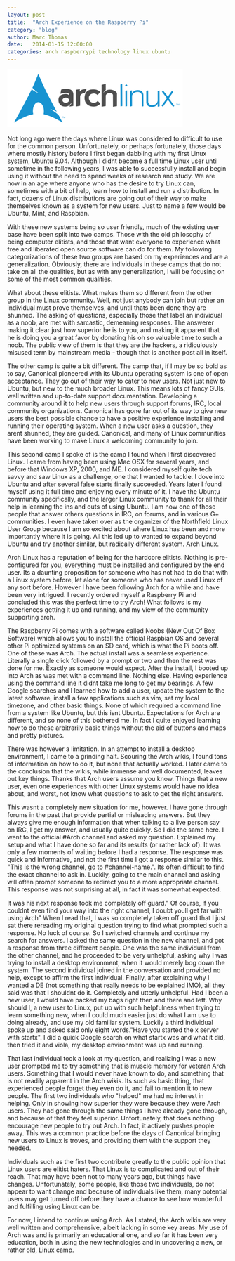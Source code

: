 ```yaml
---
layout: post
title:  "Arch Experience on the Raspberry Pi"
category: "blog"
author: Marc Thomas
date:   2014-01-15 12:00:00
categories: arch raspberrypi technology linux ubuntu
---
```


<a class="centeredArch" href="/img/ArchPi/archlogo.png" data-lightbox="ArchLogo"><img src="/img/ArchPi/archlogo.png" alt="Arch Linux" width="400" height="133"/></a>


Not long ago were the days where Linux was considered to difficult to use for the common person. Unfortunately, or perhaps fortunately, those days where mostly history before I first began dabbling with my first Linux system, Ubuntu 9.04. Although I didnt become a full time Linux user until sometime in the following years, I was able to successfully install and begin using it without the need to spend weeks of research and study. We are now in an age where anyone who has the desire to try Linux can, sometimes with a bit of help, learn how to install and run a distribution. In fact, dozens of Linux distributions are going out of their way to make themselves known as a system for new users. Just to name a few would be Ubuntu, Mint, and Raspbian.

With these new systems being so user friendly, much of the existing user base have been split into two camps. Those with the old philosophy of being computer elitists, and those that want everyone to experience what free and liberated open source software can do for them. My following categorizations of these two groups are based on my experiences and are a generalization. Obviously, there are individuals in these camps that do not take on all the qualities, but as with any generalization, I will be focusing on some of the most common qualities. 

What about these elitists. What makes them so different from the other group in the Linux community. Well, not just anybody can join but rather an individual must prove themselves, and until thats been done they are shunned. The asking of questions, especially those that label an individual as a noob, are met with sarcastic, demeaning responses. The answerer making it clear just how superior he is to you, and making it apparent that he is doing you a great favor by donating his oh so valuable time to such a noob. The public view of them is that they are the hackers, a ridiculously misused term by mainstream media - though that is another post all in itself.

The other camp is quite a bit different. The camp that, if I may be so bold as to say, Canonical pioneered with its Ubuntu operating system is one of open acceptance. They go out of their way to cater to new users. Not just new to Ubuntu, but new to the much broader Linux. This means lots of fancy GUIs, well written and up-to-date support documentation. Developing a community around it to help new users through support forums, IRC, local community organizations. Canonical has gone far out of its way to give new users the best possible chance to have a positive experience installing and running their operating system. When a new user asks a question, they arent shunned, they are guided. Canonical, and many of Linux communities have been working to make Linux a welcoming community to join.

This second camp I spoke of is the camp I found when I first discovered Linux. I came from having been using Mac OSX for several years, and before that Windows XP, 2000, and ME. I considered myself quite tech savvy and saw Linux as a challenge, one that I wanted to tackle. I dove into Ubuntu and after several false starts finally succeeded. Years later I found myself using it full time and enjoying every minute of it. I have the Ubuntu community specifically, and the larger Linux community to thank for all their help in learning the ins and outs of using Ubuntu. I am now one of those people that answer others questions in IRC, on forums, and in various G+ communities. I even have taken over as the organizer of the Northfield Linux User Group because I am so excited about where Linux has been and more importantly where it is going. All this led up to wanted to expand beyond Ubuntu and try another similar, but radically different system. Arch Linux.

Arch Linux has a reputation of being for the hardcore elitists. Nothing is pre-configured for you, everything must be installed and configured by the end user. Its a daunting proposition for someone who has not had to do that with a Linux system before, let alone for someone who has never used Linux of any sort before. However I have been following Arch for a while and have been very intrigued. I recently ordered myself a Raspberry Pi and concluded this was the perfect time to try Arch! What follows is my experiences getting it up and running, and my view of the community supporting arch.

The Raspberry Pi comes with a software called Noobs (New Out Of Box Software) which allows you to install the official Raspbian OS and several other Pi optimized systems on an SD card, which is what the Pi boots off. One of these was Arch. The actual install was a seamless experience. Literally a single click followed by a prompt or two and then the rest was done for me. Exactly as someone would expect. After the install, I booted up into Arch as was met with a command line. Nothing else. Having experience using the command line it didnt take me long to get my bearings. A few Google searches and I learned how to add a user, update the system to the latest software, install a few applications such as vim, set my local timezone, and other basic things. None of which required a command line from a system like Ubuntu, but this isnt Ubuntu. Expectations for Arch are different, and so none of this bothered me. In fact I quite enjoyed learning how to do these arbitrarily basic things without the aid of buttons and maps and pretty pictures.

There was however a limitation. In an attempt to install a desktop environment, I came to a grinding halt. Scouring the Arch wikis, I found tons of information on how to do it, but none that actually worked. I later came to the conclusion that the wikis, while immense and well documented, leaves out key things. Thanks that Arch users assume you know. Things that a new user, even one experiences with other Linux systems would have no idea about, and worst, not know what questions to ask to get the right answers.

This wasnt a completely new situation for me, however. I have gone through forums in the past that provide partial or misleading answers. But they always give me enough information that when talking to a live person say on IRC, I get my answer, and usually quite quickly. So I did the same here. I went to the official #Arch channel and asked my question. Explained my setup and what I have done so far and its results (or rather lack of). It was only a few moments of waiting before I had a response. The response was quick and informative, and not the first time I got a response similar to this. "This is the wrong channel, go to #channel-name.". Its often difficult to find the exact channel to ask in. Luckily, going to the main channel and asking will often prompt someone to redirect you to a more appropriate channel. This response was not surprising at all, in fact it was somewhat expected. 

It was his next response took me completely off guard." Of course, if you couldnt even find your way into the right channel, I doubt youll get far with using Arch" When I read that, I was so completely taken off guard that I just sat there rereading my original question trying to find what prompted such a response. No luck of course. So I switched channels and continue my search for answers. I asked the same question in the new channel, and got a response from three different people. One was the same individual from the other channel, and he proceeded to be very unhelpful, asking why I was trying to install a desktop environment, when it would merely bog down the system. The second individual joined in the conversation and provided no help, except to affirm the first individual. Finally, after explaining why I wanted a DE (not something that really needs to be explained IMO), all they said was that I shouldnt do it. Completely and utterly unhelpful. Had I been a new user, I would have packed my bags right then and there and left. Why should I, a new user to Linux, put up with such helpfulness when trying to learn something new, when I could much easier just do what I am use to doing already, and use my old familiar system. Luckily a third individual spoke up and asked said only eight words."Have you started the x server with startx". I did a quick Google search on what startx was and what it did, then tried it and viola, my desktop environment was up and running.

That last individual took a look at my question, and realizing I was a new user prompted me to try something that is muscle memory for veteran Arch users. Something that I would never have known to do, and something that is not readily apparent in the Arch wikis. Its such as basic thing, that experienced people forget they even do it, and fail to mention it to new people. The first two individuals who "helped" me had no interest in helping. Only in showing how superior they were because they were Arch users. They had gone through the same things I have already gone through, and because of that they feel superior. Unfortunately, that does nothing encourage new people to try out Arch. In fact, it actively pushes people away. This was a common practice before the days of Canonical bringing new users to Linux is troves, and providing them with the support they needed.

Individuals such as the first two contribute greatly to the public opinion that Linux users are elitist haters. That Linux is to complicated and out of their reach. That may have been not to many years ago, but things have changes. Unfortunately, some people, like those two individuals, do not appear to want change and because of individuals like them, many potential users may get turned off before they have a chance to see how wonderful and fulfilling using Linux can be.

For now, I intend to continue using Arch. As I stated, the Arch wikis are very well written and comprehensive, albeit lacking in some key areas. My use of Arch was and is primarily an educational one, and so far it has been very education, both in using the new technologies and in uncovering a new, or rather old, Linux camp.




